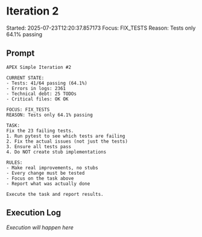 # Iteration 2

Started: 2025-07-23T12:20:37.857173
Focus: FIX_TESTS
Reason: Tests only 64.1% passing

## Prompt

```
APEX Simple Iteration #2

CURRENT STATE:
- Tests: 41/64 passing (64.1%)
- Errors in logs: 2361
- Technical debt: 25 TODOs
- Critical files: OK OK

FOCUS: FIX_TESTS
REASON: Tests only 64.1% passing

TASK:
Fix the 23 failing tests.
1. Run pytest to see which tests are failing
2. Fix the actual issues (not just the tests)
3. Ensure all tests pass
4. Do NOT create stub implementations

RULES:
- Make real improvements, no stubs
- Every change must be tested
- Focus on the task above
- Report what was actually done

Execute the task and report results.
```

## Execution Log

_Execution will happen here_
